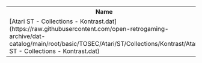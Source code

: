 <table>
<tr><th>Name</th><th>Size</th></tr>
<tr><td>
[Atari ST - Collections - Kontrast.dat](https://raw.githubusercontent.com/open-retrogaming-archive/dat-catalog/main/root/basic/TOSEC/Atari/ST/Collections/Kontrast/Atari ST - Collections - Kontrast.dat)
</td><td>13934</td></tr>
</table>
